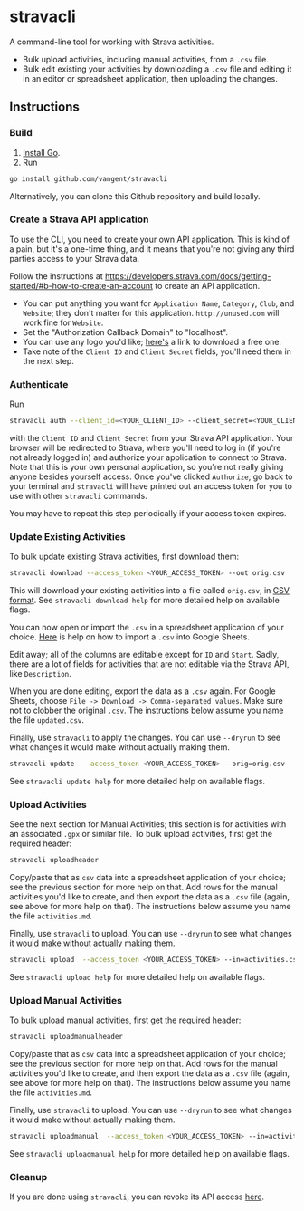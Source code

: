 # stravacli

A command-line tool for working with Strava activities.

*   Bulk upload activities, including manual activities, from a `.csv` file.
*   Bulk edit existing your activities by downloading a `.csv` file and editing
    it in an editor or spreadsheet application, then uploading the changes.

## Instructions

### Build

1.  [Install Go](https://golang.org/dl).
2.  Run

```bash
go install github.com/vangent/stravacli
```

Alternatively, you can clone this Github repository and build locally.

### Create a Strava API application

To use the CLI, you need to create your own API application. This is kind of a
pain, but it's a one-time thing, and it means that you're not giving any third
parties access to your Strava data.

Follow the instructions at
https://developers.strava.com/docs/getting-started/#b-how-to-create-an-account
to create an API application.

*   You can put anything you want for `Application Name`, `Category`, `Club`,
    and `Website`; they don't matter for this application. `http://unused.com`
    will work fine for `Website`.
*   Set the "Authorization Callback Domain" to "localhost".
*   You can use any logo you'd like;
    [here's](https://www.google.com/search?q=free+logo+download+png&tbm=isch) a
    link to download a free one.
*   Take note of the `Client ID` and `Client Secret` fields, you'll need them in
    the next step.

### Authenticate

Run

```bash
stravacli auth --client_id=<YOUR_CLIENT_ID> --client_secret=<YOUR_CLIENT_SECRET>
```

with the `Client ID` and `Client Secret` from your Strava API application. Your
browser will be redirected to Strava, where you'll need to log in (if you're not
already logged in) and authorize your application to connect to Strava. Note
that this is your own personal application, so you're not really giving anyone
besides yourself access. Once you've clicked `Authorize`, go back to your
terminal and `stravacli` will have printed out an access token for you to use
with other `stravacli` commands.

You may have to repeat this step periodically if your access token expires.

### Update Existing Activities

To bulk update existing Strava activities, first download them:

```bash
stravacli download --access_token <YOUR_ACCESS_TOKEN> --out orig.csv
```

This will download your existing activities into a file called `orig.csv`, in
[CSV format](https://en.wikipedia.org/wiki/Comma-separated_values). See
`stravacli download help` for more detailed help on available flags.

You can now open or import the `.csv` in a spreadsheet application of your
choice. [Here](https://support.google.com/docs/answer/40608) is help on how to
import a `.csv` into Google Sheets.

Edit away; all of the columns are editable except for `ID` and `Start`. Sadly,
there are a lot of fields for activities that are not editable via the Strava
API, like `Description`.

When you are done editing, export the data as a `.csv` again. For Google Sheets,
choose `File -> Download -> Comma-separated values`. Make sure not to clobber
the original `.csv`. The instructions below assume you name the file
`updated.csv`.

Finally, use `stravacli` to apply the changes. You can use `--dryrun` to see
what changes it would make without actually making them.

```bash
stravacli update  --access_token <YOUR_ACCESS_TOKEN> --orig=orig.csv --updated updated.csv
```

See `stravacli update help` for more detailed help on available flags.

### Upload Activities

See the next section for Manual Activities; this section is for activities with
an associated `.gpx` or similar file. To bulk upload activities, first get the
required header:

```bash
stravacli uploadheader
```

Copy/paste that as `csv` data into a spreadsheet application of your choice; see
the previous section for more help on that. Add rows for the manual activities
you'd like to create, and then export the data as a `.csv` file (again, see
above for more help on that). The instructions below assume you name the file
`activities.md`.

Finally, use `stravacli` to upload. You can use `--dryrun` to see what changes
it would make without actually making them.

```bash
stravacli upload  --access_token <YOUR_ACCESS_TOKEN> --in=activities.csv
```

See `stravacli upload help` for more detailed help on available flags.

### Upload Manual Activities

To bulk upload manual activities, first get the required header:

```bash
stravacli uploadmanualheader
```

Copy/paste that as `csv` data into a spreadsheet application of your choice; see
the previous section for more help on that. Add rows for the manual activities
you'd like to create, and then export the data as a `.csv` file (again, see
above for more help on that). The instructions below assume you name the file
`activities.md`.

Finally, use `stravacli` to upload. You can use `--dryrun` to see what changes
it would make without actually making them.

```bash
stravacli uploadmanual  --access_token <YOUR_ACCESS_TOKEN> --in=activities.csv
```

See `stravacli uploadmanual help` for more detailed help on available flags.

### Cleanup

If you are done using `stravacli`, you can revoke its API access
[here](https://www.strava.com/settings/apps).
